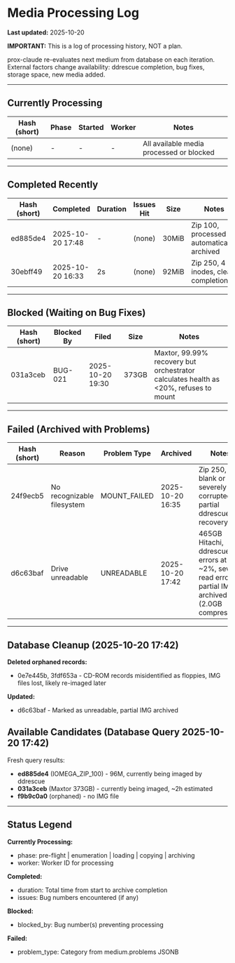 <!--
Author: PB and Claude (prox-claude)
Date: Sun 20 Oct 2025
License: (c) HRDAG, 2025, GPL-2 or newer

------
ntt/processing-queue.md
-->

# Media Processing Log

**Last updated:** 2025-10-20

**IMPORTANT:** This is a log of processing history, NOT a plan.

prox-claude re-evaluates next medium from database on each iteration. External factors change availability: ddrescue completion, bug fixes, storage space, new media added.

---

## Currently Processing

| Hash (short) | Phase | Started | Worker | Notes |
|--------------|-------|---------|--------|-------|
| (none) | - | - | - | All available media processed or blocked |

---

## Completed Recently

| Hash (short) | Completed | Duration | Issues Hit | Size | Notes |
|--------------|-----------|----------|------------|------|-------|
| ed885de4 | 2025-10-20 17:48 | - | (none) | 30MiB | Zip 100, processed automatically, archived |
| 30ebff49 | 2025-10-20 16:33 | 2s | (none) | 92MiB | Zip 250, 4 inodes, clean completion |

---

## Blocked (Waiting on Bug Fixes)

| Hash (short) | Blocked By | Filed | Size | Notes |
|--------------|------------|-------|------|-------|
| 031a3ceb | BUG-021 | 2025-10-20 19:30 | 373GB | Maxtor, 99.99% recovery but orchestrator calculates health as <20%, refuses to mount |

---

## Failed (Archived with Problems)

| Hash (short) | Reason | Problem Type | Archived | Notes |
|--------------|--------|--------------|----------|-------|
| 24f9ecb5 | No recognizable filesystem | MOUNT_FAILED | 2025-10-20 16:35 | Zip 250, blank or severely corrupted, partial ddrescue recovery |
| d6c63baf | Drive unreadable | UNREADABLE | 2025-10-20 17:42 | 465GB Hitachi, ddrescue errors at ~2%, severe read errors, partial IMG archived (2.0GB compressed) |

---

## Database Cleanup (2025-10-20 17:42)

**Deleted orphaned records:**
- 0e7e445b, 3fdf653a - CD-ROM records misidentified as floppies, IMG files lost, likely re-imaged later

**Updated:**
- d6c63baf - Marked as unreadable, partial IMG archived

## Available Candidates (Database Query 2025-10-20 17:42)

Fresh query results:
- **ed885de4** (IOMEGA_ZIP_100) - 96M, currently being imaged by ddrescue
- **031a3ceb** (Maxtor 373GB) - currently being imaged, ~2h estimated
- **f9b9c0a0** (orphaned) - no IMG file

---

## Status Legend

**Currently Processing:**
- phase: pre-flight | enumeration | loading | copying | archiving
- worker: Worker ID for processing

**Completed:**
- duration: Total time from start to archive completion
- issues: Bug numbers encountered (if any)

**Blocked:**
- blocked_by: Bug number(s) preventing processing

**Failed:**
- problem_type: Category from medium.problems JSONB
